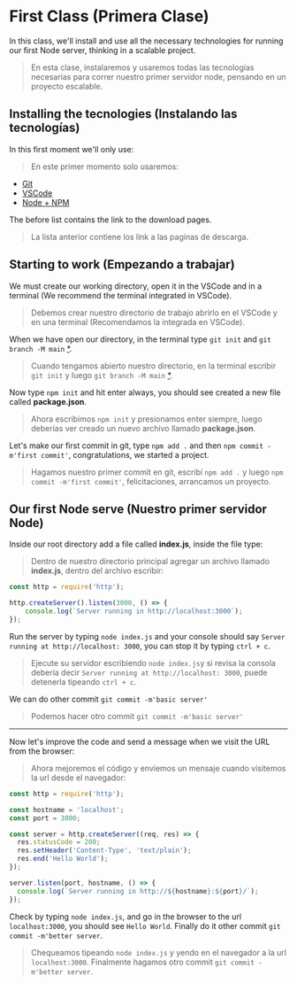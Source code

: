 # First Class (Primera Clase)
In this class, we'll install and use all the necessary technologies for running our first Node server, thinking in a scalable project.

>En esta clase, instalaremos y usaremos todas las tecnologías necesarias para correr nuestro primer servidor node, pensando en un proyecto escalable.

## Installing the tecnologies (Instalando las tecnologías)
In this first moment we'll only use:
>En este primer momento solo usaremos:
- [Git](https://git-scm.com/downloads)
- [VSCode](https://code.visualstudio.com/download)
- [Node + NPM](https://nodejs.org/es/download/)

The before list contains the link to the download pages.
>La lista anterior contiene los link a las paginas de descarga.

## Starting to work (Empezando a trabajar)
We must create our working directory, open it in the VSCode and in a terminal (We recommend the terminal integrated in VSCode).

>Debemos crear nuestro directorio de trabajo abrirlo en el VSCode y en una terminal (Recomendamos la integrada en VSCode).

When we have open our directory, in the terminal type `git init` and `git branch -M main` [*](https://github.com/github/renaming).
> Cuando tengamos abierto nuestro directorio, en la terminal escribir `git init` y luego `git branch -M main` [*](https://github.com/github/renaming).

Now type `npm init` and hit enter always, you should see created a new file called **package.json**.
> Ahora escribimos `npm init` y presionamos enter siempre, luego deberías ver creado un nuevo archivo llamado **package.json**.

Let's make our first commit in git, type `npm add .` and then `npm commit -m'first commit'`, congratulations, we started a project.
> Hagamos nuestro primer commit en git, escribí `npm add .` y luego `npm commit -m'first commit'`, felicitaciones, arrancamos un proyecto.

## Our first Node serve (Nuestro primer servidor Node)
Inside our root directory add a file called **index.js**, inside the file type:
> Dentro de nuestro directorio principal agregar un archivo llamado **index.js**, dentro del archivo escribir:

```js
const http = require('http');

http.createServer().listen(3000, () => {
    console.log(`Server running in http://localhost:3000`);
});
```
Run the server by typing `node index.js` and your console should say `Server running at http://localhost: 3000`, you can stop it by typing `ctrl + c`.

> Ejecute su servidor escribiendo `node index.js`y si revisa la consola debería decir `Server running at http://localhost: 3000`, puede detenerla tipeando `ctrl + c`.

We can do other commit `git commit -m'basic server'`
>Podemos hacer otro commit `git commit -m'basic server'`
---
Now let's improve the code and send a message when we visit the URL from the browser: 

>Ahora mejoremos el código y envíemos un mensaje cuando visitemos la url desde el navegador:

```js
const http = require('http');

const hostname = 'localhost';
const port = 3000;

const server = http.createServer((req, res) => {
  res.statusCode = 200;
  res.setHeader('Content-Type', 'text/plain');
  res.end('Hello World');
});

server.listen(port, hostname, () => {
  console.log(`Server running in http://${hostname}:${port}/`);
});
```
Check by typing `node index.js`, and go in the browser to the url `localhost:3000`, you should see `Hello World`. Finally do it other commit `git commit -m'better server`.
>Chequeamos tipeando `node index.js` y yendo en el navegador a la url `localhost:3000`. Finalmente hagamos otro commit `git commit -m'better server`.